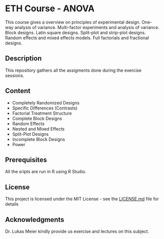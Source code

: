 # ETH Course - ANOVA

This course gives a overview on principles of experimental design. One-way analysis of variance. Multi-factor experiments and analysis of variance. Block designs. Latin square designs. Split-plot and strip-plot designs. Random effects and mixed effects models. Full factorials and fractional designs.

## Description

This repository gathers all the assigments done during the exercise sessions.

## Content

* Completely Randomized Designs
* Specific Differences (Contrasts)
* Factorial Treatment Structure
* Complete Block Designs
* Random Effects
* Nested and Mixed Effects
* Split-Plot Designs
* Incomplete Block Designs
* Power

## Prerequisites

All the sripts are run in R using R Studio.

## License

This project is licensed under the MIT License - see the [LICENSE.md](LICENSE.md) file for details

## Acknowledgments

Dr. Lukas Meier kindly provide us exercise and lectures on this subject.

